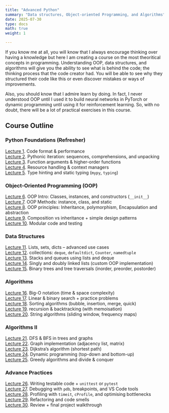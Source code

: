 ```yaml
---
title: "Advanced Python"
summary: "Data structures, Object-oriented Programming, and Algorithms"
date: 2025-07-30
type: docs
math: true
weight: 1

---
```


If you know me at all, you will know that I always encourage thinking over having a knowledge but here I am creating a course on the most theoritical concepts in programming. Understanding OOP, data structures, and algorithms will give you the ability to see what is behind the code; the thinking process that the code creator had. You will be able to see why they structured their code like this or even discover mistakes or ways of improvements.

Also, you should know that I admire learn by doing. In fact, I never understood OOP until I used it to build neural networks in PyTorch or dynamic programming until using it for reinforcement learning. So, with no doubt, there will be a lot of practical exercises in this course.


## Course Outline

### Python Foundations (Refresher)

[Lecture 1](lecture1). Code format & performance <br>
[Lecture 2](lecture2). Pythonic iteration: sequences, comprehensions, and unpacking <br>
[Lecture 3](lecture3). Function arguments & higher-order functions <br>
[Lecture 4](lecture4). Resource handling & context managers <br>
[Lecture 5](lecture5). Type hinting and static typing (`mypy`, `typing`) <br>

### Object-Oriented Programming (OOP)
[Lecture 6](lecture6). OOP Intro: Classes, instances, and constructors (`__init__`) <br>
[Lecture 7](lecture7). OOP Methods: instance, class, and static <br>
[Lecture 8](lecture8). OOP principles: Inheritance, polymorphism, Encapsulation and abstraction <br>
[Lecture 9](#). Composition vs inheritance + simple design patterns <br>
[Lecture 10](#). Modular code and testing <br>


### Data Structures
[Lecture 11](#). Lists, sets, dicts – advanced use cases <br>
[Lecture 12](#). collections: `deque`, `defaultdict`, `Counter`, `namedtuple` <br>
[Lecture 13](#). Stacks and queues using lists and deque <br>
[Lecture 14](#). Singly and doubly linked lists (custom OOP implementation) <br>
[Lecture 15](#). Binary trees and tree traversals (inorder, preorder, postorder) <br>

### Algorithms 
[Lecture 16](#). Big-O notation (time & space complexity) <br>
[Lecture 17](#). Linear & binary search + practice problems <br>
[Lecture 18](#). Sorting algorithms (bubble, insertion, merge, quick) <br>
[Lecture 19](#). recursion & backtracking (with memoisation) <br>
[Lecture 20](#). String algorithms (sliding window, frequency maps) <br>


### Algorithms II
[Lecture 21](#). DFS & BFS in trees and graphs <br>
[Lecture 22](#). Graph implementation (adjacency list, matrix) <br>
[Lecture 23](#). Dijkstra’s algorithm (shortest path) <br>
[Lecture 24](#). Dynamic programming (top-down and bottom-up) <br>
[Lecture 25](#). Greedy algorithms and divide & conquer <br>

### Advance Practices
[Lecture 26](#). Writing testable code + `unittest` or `pytest` <br>
[Lecture 27](#). Debugging with `pdb`, breakpoints, and VS Code tools <br>
[Lecture 28](#). Profiling with `timeit`, `cProfile`, and optimising bottlenecks <br>
[Lecture 29](#). Refactoring and code smells <br>
[Lecture 30](#). Review + final project walkthrough <br>

